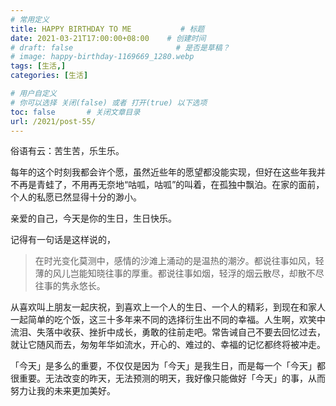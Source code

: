```yaml
---
# 常用定义
title: HAPPY BIRTHDAY TO ME           # 标题
date: 2021-03-21T17:00:00+08:00    # 创建时间
# draft: false                       # 是否是草稿？
# image: happy-birthday-1169669_1280.webp
tags: [生活,]
categories: [生活]

# 用户自定义
# 你可以选择 关闭(false) 或者 打开(true) 以下选项
toc: false       # 关闭文章目录
url: /2021/post-55/
---
```


俗语有云：苦生苦，乐生乐。

每年的这个时刻我都会许个愿，虽然近些年的愿望都没能实现，但好在这些年我并不再是青蛙了，不用再无奈地“咕呱，咕呱”的叫着，在孤独中飘泊。在家的面前，个人的私愿已然显得十分的渺小。

亲爱的自己，今天是你的生日，生日快乐。

记得有一句话是这样说的，

> 在时光变化莫测中，感情的沙滩上涌动的是温热的潮汐。都说往事如风，轻薄的风儿岂能知晓往事的厚重。都说往事如烟，轻浮的烟云散尽，却散不尽往事的隽永悠长。

从喜欢叫上朋友一起庆祝，到喜欢上一个人的生日、一个人的精彩，到现在和家人一起简单的吃个饭，这三十多年来不同的选择衍生出不同的幸福。人生啊，欢笑中流泪、失落中收获、挫折中成长，勇敢的往前走吧。常告诫自己不要去回忆过去，就让它随风而去，匆匆年华如流水，开心的、难过的、幸福的记忆都终将被冲走。

「今天」是多么的重要，不仅仅是因为「今天」是我生日，而是每一个「今天」都很重要。无法改变的昨天，无法预测的明天，我好像只能做好「今天」的事，从而努力让我的未来更加美好。

